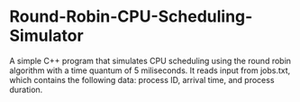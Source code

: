 # Round-Robin-CPU-Scheduling-Simulator
A simple C++ program that simulates CPU scheduling using the round robin algorithm with a time quantum of 5 miliseconds.
It reads input from jobs.txt, which contains the following data:  process ID, arrival time, and process duration.

